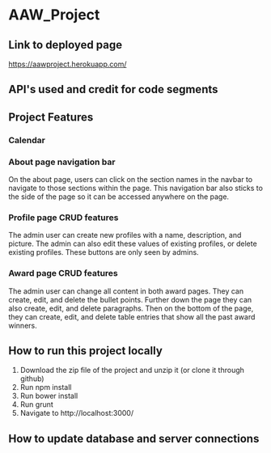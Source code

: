 # AAW_Project

## Link to deployed page
https://aawproject.herokuapp.com/

## API's used and credit for code segments

## Project Features
### Calendar

### About page navigation bar
On the about page, users can click on the section names in the navbar to navigate to those sections within the page. This navigation bar also sticks to the side of the page so it can be accessed anywhere on the page.

### Profile page CRUD features
The admin user can create new profiles with a name, description, and picture. The admin can also edit these values of existing profiles, or delete existing profiles. These buttons are only seen by admins.

### Award page CRUD features
The admin user can change all content in both award pages. They can create, edit, and delete the bullet points. Further down the page they can also create, edit, and delete paragraphs. Then on the bottom of the page, they can create, edit, and delete table entries that show all the past award winners.

## How to run this project locally
1. Download the zip file of the project and unzip it (or clone it through github)
2. Run npm install
3. Run bower install
4. Run grunt
5. Navigate to http://localhost:3000/

## How to update database and server connections
